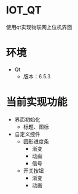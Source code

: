 # IOT_QT

使用qt实现物联网上位机界面

# 环境

+ Qt
  + 版本：6.5.3

# 当前实现功能

+ 界面初始化
  + 标题、图标
+ 自定义控件
  + 圆形进度条
    + 渐变
    + 动画
    + 信号
  + 开关按钮
    + 渐变
    + 动画
